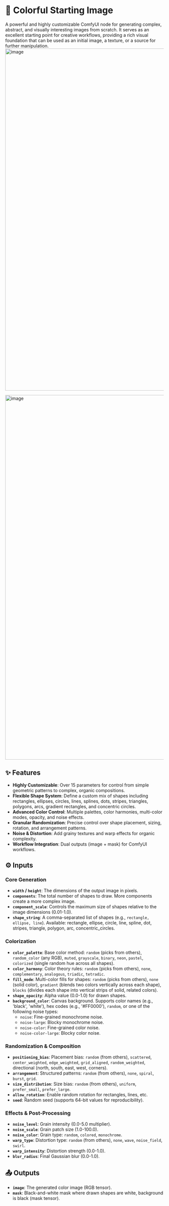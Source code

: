 # 🎨 Colorful Starting Image

A powerful and highly customizable ComfyUI node for generating complex, abstract, and visually interesting images from scratch. It serves as an excellent starting point for creative workflows, providing a rich visual foundation that can be used as an initial image, a texture, or a source for further manipulation.
<img width="1766" height="1083" alt="image" src="https://github.com/user-attachments/assets/73eb9153-7afa-43ea-b3c3-4165029b70d1" />

<img width="2049" height="1154" alt="image" src="https://github.com/user-attachments/assets/a5047775-5f0a-4830-8b6e-3cfe13b58e6f" />


## ✨ Features

- **Highly Customizable**: Over 15 parameters for control from simple geometric patterns to complex, organic compositions.
- **Flexible Shape System**: Define a custom mix of shapes including rectangles, ellipses, circles, lines, splines, dots, stripes, triangles, polygons, arcs, gradient rectangles, and concentric circles.
- **Advanced Color Control**: Multiple palettes, color harmonies, multi-color modes, opacity, and noise effects.
- **Granular Randomization**: Precise control over shape placement, sizing, rotation, and arrangement patterns.
- **Noise & Distortion**: Add grainy textures and warp effects for organic complexity.
- **Workflow Integration**: Dual outputs (image + mask) for ComfyUI workflows.

## ⚙️ Inputs

### Core Generation
- **`width` / `height`**: The dimensions of the output image in pixels.
- **`components`**: The total number of shapes to draw. More components create a more complex image.
- **`component_scale`**: Controls the maximum size of shapes relative to the image dimensions (0.01-1.0).
- **`shape_string`**: A comma-separated list of shapes (e.g., `rectangle, ellipse, line`). Available: rectangle, ellipse, circle, line, spline, dot, stripes, triangle, polygon, arc, concentric_circles.

### Colorization
- **`color_palette`**: Base color method: `random` (picks from others), `random_color` (any RGB), `muted`, `grayscale`, `binary`, `neon`, `pastel`, `colorized` (single random hue across all shapes).
- **`color_harmony`**: Color theory rules: `random` (picks from others), `none`, `complementary`, `analogous`, `triadic`, `tetradic`.
- **`fill_mode`**: Multi-color fills for shapes: `random` (picks from others), `none` (solid color), `gradient` (blends two colors vertically across each shape), `blocks` (divides each shape into vertical strips of solid, related colors).
- **`shape_opacity`**: Alpha value (0.0-1.0) for drawn shapes.
- **`background_color`**: Canvas background. Supports color names (e.g., 'black', 'white'), hex codes (e.g., '#FF0000'), `random`, or one of the following noise types:
  - `noise`: Fine-grained monochrome noise.
  - `noise-large`: Blocky monochrome noise.
  - `noise-color`: Fine-grained color noise.
  - `noise-color-large`: Blocky color noise.

### Randomization & Composition
- **`positioning_bias`**: Placement bias: `random` (from others), `scattered`, `center_weighted`, `edge_weighted`, `grid_aligned`, `random_weighted`, directional (north, south, east, west, corners).
- **`arrangement`**: Structured patterns: `random` (from others), `none`, `spiral`, `burst`, `grid`.
- **`size_distribution`**: Size bias: `random` (from others), `uniform`, `prefer_small`, `prefer_large`.
- **`allow_rotation`**: Enable random rotation for rectangles, lines, etc.
- **`seed`**: Random seed (supports 64-bit values for reproducibility).

### Effects & Post-Processing
- **`noise_level`**: Grain intensity (0.0-5.0 multiplier).
- **`noise_scale`**: Grain patch size (1.0-100.0).
- **`noise_color`**: Grain type: `random`, `colored`, `monochrome`.
- **`warp_type`**: Distortion type: `random` (from others), `none`, `wave`, `noise_field`, `swirl`.
- **`warp_intensity`**: Distortion strength (0.0-1.0).
- **`blur_radius`**: Final Gaussian blur (0.0-1.0).

## 📤 Outputs
- **`image`**: The generated color image (RGB tensor).
- **`mask`**: Black-and-white mask where drawn shapes are white, background is black (mask tensor).